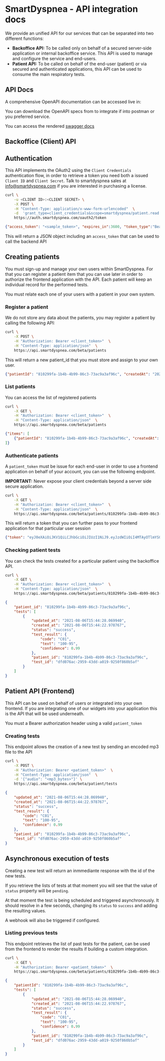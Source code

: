 # SmartDyspnea - API integration docs

We provide an unified API for our services that can be separated into two different functions:

- __Backoffice API:__ To be called only on behalf of a secured server-side application or internal backoffice service. This API is used to manage and configure the service and end-users.
- __Patient API:__ To be called on behalf of the end-user (patient) or via secured and authenticated applications, this API can be used to consume the main respiratory tests.

## API Docs

A comprehensive OpenAPI documentation can be accessed live in: 

You can download the OpenAPI specs from [](./smartdyspnea-openapi.json) to integrate if into postman or you preferred service.

You can access the rendered [swagger docs](docs.smartdyspnea.com)


## Backoffice (Client) API

## Authentication

This API implements the OAuth2 using the `Client Credentials` authentication flow, in order to retrieve a token you need both a issued `Client ID` and `Client Secret`. Talk to smartdyspnea sales at info@smartdyspnea.com if you are interested in purchasing a license.

```bash
curl \
    -u <CLIENT ID>:<CLIENT SECRET> \
    -X POST \
    -H "Content-Type: application/x-www-form-urlencoded"  \
    -d  'grant_type=client_credentials&scope=smartdyspnea/patient.read smartdyspnea/patient.write smartdyspnea/patient.token' \
    https://auth.smartdyspnea.com/oauth2/token
```

```json
{"access_token": "<sample_token>", "expires_in":3600, "token_type":"Bearer"}
```

This will return a JSON object including an `access_token` that can be used to call the backend API

## Creating patients

You must sign-up and manage your own users within SmartDyspnea. For that you can register a patient item that you can use later in order to authorize the frontend application with the API. Each patient will keep an individual record for the performed tests.

You must relate each one of your users with a patient in your own system.

### Register a patient

We do not store any data about the patients, you may register a patient by calling the following API:

```bash
curl \
    -X POST \
    -H "Authorization: Bearer <client_token>"  \
    -H "Content-Type: application/json"  \
    https://api.smartdyspnea.com/beta/patients
```

This will return a new patient_id that you must store and assign to your own user.

```json
{"patientId": "810299fa-1b4b-4b99-86c3-73ac9a3af96c", "createdAt": "2021-06-16 09:11:42"}
```

### List patients

You can access the list of registered patients

```bash
curl \
    -X GET \
    -H "Authorization: Bearer <client_token>"  \
    -H "Content-Type: application/json"  \
    https://api.smartdyspnea.com/beta/patients
```

```json
{"items": [
    {"patientId": "810299fa-1b4b-4b99-86c3-73ac9a3af96c", "createdAt": "2021-06-16 09:11:42"}
]}
```

### Authenticate patients

A `patient_token` must be issue for each end-user in order to use a frontend application on behalf of your account, you can use the following endpoint.

__IMPORTANT:__ Never expose your client credentials beyond a server side secure application.

```bash
curl \
    -X GET \
    -H "Authorization: Bearer <client_token>"  \
    -H "Content-Type: application/json"  \
    https://api.smartdyspnea.com/beta/patients/810299fa-1b4b-4b99-86c3-73ac9a3af96c/token
```

This will return a token that you can further pass to your frontend application for that particular user session

```json
{"token": "eyJ0eXAiOiJKV1QiLCJhbGciOiJIUzI1NiJ9.eyJzdWIiOiI4MTAyOTlmYS0xYjRiLTRiOTktODZjMy03M2FjOWEzYWY5NmMiLCJleHAiOjE2MjM4Mzg2MTJ9.T7KOsz7ywDW0a87Qc24kjXdF9jHAI15VIH8cYmv6tHs"}
```

### Checking patient tests

You can check the tests created for a particular patient using the backoffice API.

```bash
curl \
    -X GET \
    -H "Authorization: Bearer <client_token>"  \
    -H "Content-Type: application/json"  \
    https://api.smartdyspnea.com/beta/patients/810299fa-1b4b-4b99-86c3-73ac9a3af96c/test
```

```json
{
    "patient_id": "810299fa-1b4b-4b99-86c3-73ac9a3af96c",
    "tests": [
        {
            "updated_at": "2021-08-06T15:44:28.069940",
            "created_at": "2021-08-06T15:44:22.978767",
            "status": "success",
            "test_result": {
                "code": "C01",
                "text": "100-95",
                "confidence": 0.99
            },
            "patient_id": "810299fa-1b4b-4b99-86c3-73ac9a3af96c",
            "test_id": "dfd076ac-2959-43dd-a019-9250f860b5af"
        }
    ]
}
```

## Patient API (Frontend)

This API can be used on behalf of users or integrated into your own frontend. If you are integrating one of our widgets into your application this is the API that will be used underneath.

You must a Bearer authorization header using a valid `patient_token`

### Creating tests

This endpoint allows the creation of a new test by sending an encoded mp3 file to the API

```bash
curl \
    -X POST \
    -H "Authorization: Bearer <patient_token>"  \
    -H "Content-Type: application/json"  \
    -d '{"audio": "<mp3_bytes>"}' \
    https://api.smartdyspnea.com/beta/patient/tests
```

```json
{
    "updated_at": "2021-08-06T15:44:28.069940",
    "created_at": "2021-08-06T15:44:22.978767",
    "status": "success",
    "test_result": {
        "code": "C01",
        "text": "100-95",
        "confidence": 0.99
    },
    "patient_id": "810299fa-1b4b-4b99-86c3-73ac9a3af96c",
    "test_id": "dfd076ac-2959-43dd-a019-9250f860b5af"
}
```

## Asynchronous execution of tests

Creating a new test will return an inmmediante response with the id of the new tests. 

If you retrieve the lists of tests at that moment you will see that the value of `status` property will be `pending`.

At that moment the test is being scheduled and triggered asynchronously. It should resolve in a few seconds, changing its `status` to `success` and adding the resulting values.

A webhook will also be triggered if configured.
### Listing previous tests

This endpoint retrieves the list of past tests for the patient, can be used from the frontend to render the results if building a custom integration.

```bash
curl \
    -X GET \
    -H "Authorization: Bearer <patient_token>"  \
    https://api.smartdyspnea.com/beta/patients/810299fa-1b4b-4b99-86c3-73ac9a3af96c/tests
```

```json
{
    "patientId": "810299fa-1b4b-4b99-86c3-73ac9a3af96c",
    "tests": [
        {
            "updated_at": "2021-08-06T15:44:28.069940",
            "created_at": "2021-08-06T15:44:22.978767",
            "status": "success",
            "test_result": {
                "code": "C01",
                "text": "100-95",
                "confidence": 0.99
            },
            "patient_id": "810299fa-1b4b-4b99-86c3-73ac9a3af96c",
            "test_id": "dfd076ac-2959-43dd-a019-9250f860b5af"
        }
    ]
}
```
